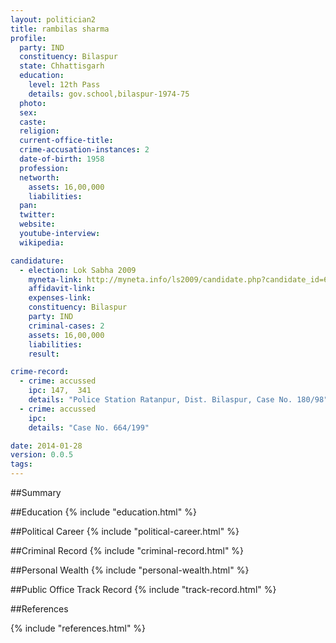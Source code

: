 ```yaml
---
layout: politician2
title: rambilas sharma
profile: 
  party: IND
  constituency: Bilaspur
  state: Chhattisgarh
  education: 
    level: 12th Pass
    details: gov.school,bilaspur-1974-75
  photo: 
  sex: 
  caste: 
  religion: 
  current-office-title: 
  crime-accusation-instances: 2
  date-of-birth: 1958
  profession: 
  networth: 
    assets: 16,00,000
    liabilities: 
  pan: 
  twitter: 
  website: 
  youtube-interview: 
  wikipedia: 

candidature: 
  - election: Lok Sabha 2009
    myneta-link: http://myneta.info/ls2009/candidate.php?candidate_id=623
    affidavit-link: 
    expenses-link: 
    constituency: Bilaspur 
    party: IND
    criminal-cases: 2
    assets: 16,00,000
    liabilities: 
    result:  

crime-record: 
  - crime: accussed
    ipc: 147,  341
    details: "Police Station Ratanpur, Dist. Bilaspur, Case No. 180/98" 
  - crime: accussed
    ipc: 
    details: "Case No. 664/199" 

date: 2014-01-28
version: 0.0.5
tags: 
---
```

##Summary


##Education
{% include "education.html" %}


##Political Career
{% include "political-career.html" %}


##Criminal Record
{% include "criminal-record.html" %}


##Personal Wealth
{% include "personal-wealth.html" %}


##Public Office Track Record
{% include "track-record.html" %}


##References


{% include "references.html" %}